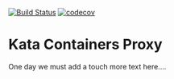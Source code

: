 [![Build Status](https://travis-ci.org/kata-containers/proxy.svg?branch=master)](https://travis-ci.org/kata-containers/proxy)
[![codecov](https://codecov.io/gh/kata-containers/proxy/branch/master/graph/badge.svg)](https://codecov.io/gh/kata-containers/proxy)

# Kata Containers Proxy
One day we must add a touch more text here....
